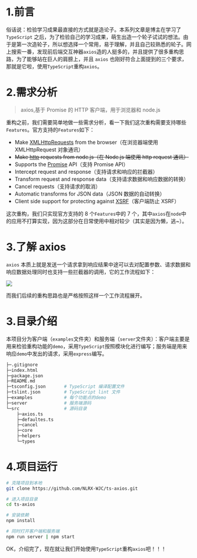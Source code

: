 # 1.前言

俗话说：检验学习成果最直接的方式就是造论子。本系列文章是博主在学习了 `TypeScript` 之后，为了检验自己的学习成果，萌生出造一个轮子试试的想法。由于是第一次造轮子，所以想选择一个常用，易于理解，并且自己较熟悉的轮子。网上搜索一番，发现前后端交互神器`axios`造的人挺多的，并且提供了很多重构思路，为了能够站在巨人的肩膀上，并且 `axios` 也刚好符合上面提到的三个要求，那就是它啦，使用`TypeScript`重构`axios`。

# 2.需求分析

> axios,基于 Promise 的 HTTP 客户端，用于浏览器和 node.js

重构之前，我们需要简单地做一些需求分析，看一下我们这次重构需要支持哪些 `Features`。官方支持的`Features`如下：

- Make [XMLHttpRequests](https://developer.mozilla.org/en-US/docs/Web/API/XMLHttpRequest) from the browser（在浏览器端使用 XMLHttpRequest 对象通讯）
- ~~Make [http](http://nodejs.org/api/http.html) requests from node.js（在 Node.js 端使用 http request 通讯）~~
- Supports the [Promise](https://developer.mozilla.org/en-US/docs/Web/JavaScript/Reference/Global_Objects/Promise) API（支持 Promise API）
- Intercept request and response（支持请求和响应的拦截器）
- Transform request and response data（支持请求数据和响应数据的转换）
- Cancel requests（支持请求的取消）
- Automatic transforms for JSON data（JSON 数据的自动转换）
- Client side support for protecting against [XSRF](http://en.wikipedia.org/wiki/Cross-site_request_forgery)（客户端防止 XSRF）

这次重构，我们只实现官方支持的 8 个`Features`中的 7 个，其中`axios`在`node`中的应用不打算实现，因为这部分在日常使用中相对较少（其实是因为懒，逃~）。

# 3.了解 axios

`axios` 本质上就是发送一个请求拿到响应结果中途可以去对配置参数、请求数据和响应数据处理同时也支持一些拦截器的调用，它的工作流程如下：

![](~@/axios/01/01.jpg)

而我们后续的重构思路也是严格按照这样一个工作流程展开。

# 3.目录介绍

本项目分为客户端（`examples`文件夹）和服务端（`server`文件夹）：客户端主要是用来检验重构功能的`demo`，采用`TypeScript`按照模块化进行编写；服务端是用来响应`demo`中发出的请求，采用`express`编写。

```bash
├─.gitignore
├─index.html
├─package.json
├─README.md
├─tsconfig.json       # TypeScript 编译配置文件
├─tslint.json         # TypeScript lint 文件
├─examples            # 每个功能点的demo
├─server              # 服务端源码
└─src                 # 源码目录
    ├─axios.ts
    ├─defaultes.ts
    ├─cancel
    ├─core
    ├─helpers
    └─types
```

# 4.项目运行

```bash
# 克隆项目到本地
git clone https://github.com/NLRX-WJC/ts-axios.git

# 进入项目目录
cd ts-axios

# 安装依赖
npm install

# 同时打开客户端和服务端
npm run server | npm start
```

OK，介绍完了，现在就让我们开始使用`TypeScript`重构`axios`吧！！！
